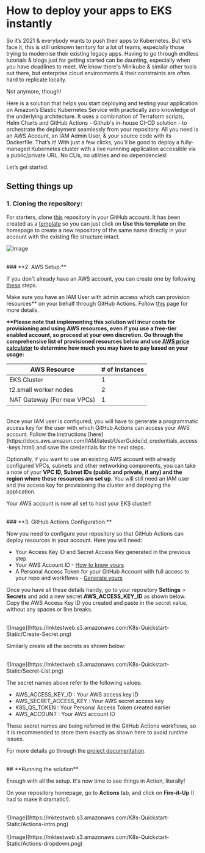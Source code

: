 # **How to deploy your apps to EKS instantly**

So it’s 2021 & everybody wants to push their apps to Kubernetes. But let’s face it, this is still unknown territory for a lot of teams, especially those trying to modernise their existing legacy apps. Having to go through endless tutorials & blogs just for getting started can be daunting, especially when you have deadlines to meet. We know there's Minikube & similar other tools out there, but enterprise cloud environments & their constraints are often hard to replicate locally.

Not anymore, though!

Here is a solution that helps you start deploying and testing your application on Amazon’s Elastic Kubernetes Service with practically zero knowledge of the underlying architecture. It uses a combination of Terraform scripts, Helm Charts and GitHub Actions - Github's in-house CI-CD solution - to orchestrate the deployment seamlessly from your repository. All you need is an AWS Account, an IAM Admin User, & your source code with its Dockerfile. That’s it!  With just a few clicks, you'll be good to deploy a fully-managed Kubernetes cluster with a live runnning application accessible via a public/private URL. No CLIs, no utilities and no dependencies!

Let’s get started.








## **Setting things up**

### **1. Cloning the repository:**

For starters, clone [this](https://github.com/Mkejriwal270/K8s-EKS-QuickStart) repository in your GitHub account. It has been created as a [template](https://docs.github.com/en/repositories/creating-and-managing-repositories/creating-a-repository-from-a-template) so you can just click on **Use this template** on the homepage to create a new repository of the same name directly in your account with the existing file structure intact.


![Image](https://mktestweb.s3.amazonaws.com/K8s-Quickstart-Static/repo-page.png)

<br />
### **2. AWS Setup:**

If you don't already have an AWS account, you can create one by following [these](https://aws.amazon.com/premiumsupport/knowledge-center/create-and-activate-aws-account) steps.

Make sure you have an IAM User with admin access which can provision resources\*\* on your behalf through GitHub Actions. Follow [this](https://docs.aws.amazon.com/IAM/latest/UserGuide/getting-started_create-admin-group.html) page for more details.

**\*\*Please note that implementing this solution will incur costs for provisioning and using AWS resources, even if you use a free-tier enabled account, so proceed at your own discretion. Go through the comprehensive list of provisioned resources below and use [AWS price calculator](https://calculator.aws/#/) to determine how much you may have to pay based on your usage:**

| AWS Resource               | # of Instances |
|----------------------------|----------------|
| EKS Cluster                | 1              |
| t2.small worker nodes      | 2              |
| NAT Gateway (For new VPCs) | 1              |

<br />
Once your IAM user is configured, you will have to generate a programmatic access key for the user with which GitHub Actions can access your AWS account. Follow the instructions [here](https://docs.aws.amazon.com/IAM/latest/UserGuide/id_credentials_access-keys.html) and save the credentials for the next steps.

Optionally, if you want to use an existing AWS account with already configured VPCs, subnets and other networking components, you can take a note of your **VPC ID, Subnet IDs (public and private, if any) and the region where these resources are set up.** You will still need an IAM user and the access key for provisioning the cluster and deploying the application.

Your AWS account is now all set to host your EKS cluster!

<br />
### **3. GitHub Actions Configuration:**

Now you need to configure your repository so that GitHub Actions can deploy resources in your account. Here you will need:

- Your Access Key ID and Secret Access Key generated in the previous step
- Your AWS Account ID - [How to know yours](https://docs.aws.amazon.com/general/latest/gr/acct-identifiers.html)
- A Personal Access Token for your GitHub Account with full access to your repo and workflows - [Generate yours](https://docs.github.com/en/authentication/keeping-your-account-and-data-secure/creating-a-personal-access-token)

Once you have all these details handy, go to your repository **Settings** > **Secrets** and add a new secret **AWS_ACCESS_KEY_ID** as shown below. Copy the AWS Access Key ID you created and paste in the secret value, without any spaces or line breaks.

<br />
![Image](https://mktestweb.s3.amazonaws.com/K8s-Quickstart-Static/Create-Secret.png)
<br />

Similarly create all the secrets as shown below:

<br />
![Image](https://mktestweb.s3.amazonaws.com/K8s-Quickstart-Static/Secret-List.png)
<br />

The secret names above refer to the following values:

- AWS_ACCESS_KEY_ID : Your AWS access key ID
- AWS_SECRET_ACCESS_KEY : Your AWS secret access key
- K8S_QS_TOKEN : Your Personal Access Token created earlier
- AWS_ACCOUNT : Your AWS account ID

These secret names are being referred in the GitHub Actions workflows, so it is recommended to store them exactly as shown here to avoid runtime issues.

For more details go through the [project documentation](https://github.com/Mkejriwal270/K8s-EKS-QuickStart/blob/main/README.md).

<br />
## **Running the solution**

Enough with all the setup. It's now time to see things in Action, literally!

On your repository homepage, go to **Actions** tab, and click on **Fire-it-Up** (I had to make it dramatic!).

<br />
![Image](https://mktestweb.s3.amazonaws.com/K8s-Quickstart-Static/Actions-intro.png)
<br />
<br />
![Image](https://mktestweb.s3.amazonaws.com/K8s-Quickstart-Static/Actions-dropdown.png)
<br />
